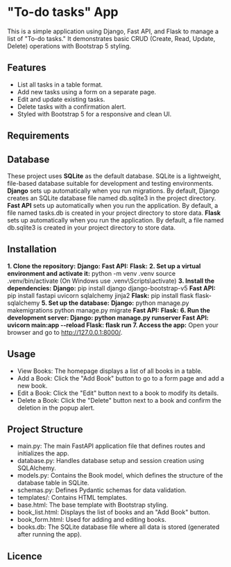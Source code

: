 #  "To-do tasks"  App
This is a simple application using Django, Fast API, and Flask to manage a list of "To-do tasks." It demonstrates basic CRUD (Create, Read, Update, Delete) operations with Bootstrap 5 styling.

## Features
- List all tasks in a table format.
- Add new tasks using a form on a separate page.
- Edit and update existing tasks.
- Delete tasks with a confirmation alert.
- Styled with Bootstrap 5 for a responsive and clean UI.
## Requirements

## Database
These project uses **SQLite** as the default database. SQLite is a lightweight, file-based database suitable for development and testing environments.
**Django** sets up automatically when you run migrations. By default, Django creates an SQLite database file named db.sqlite3 in the project directory.
**Fast API** sets up automatically when you run the application. By default, a file named tasks.db is created in your project directory to store data.
**Flask** sets up automatically when you run the application. By default, a file named db.sqlite3 is created in your project directory to store data.

## Installation
**1. Clone the repository:**
   **Django:** 
   **Fast API:** 
   **Flask:** 
**2. Set up a virtual environment and activate it:**
   python -m venv .venv
   source .venv/bin/activate (On Windows use .venv\Scripts\activate)
**3. Install the dependencies:**
    **Django:**
     pip install django django-bootstrap-v5
    **Fast API:** 
     pip install fastapi uvicorn sqlalchemy jinja2
    **Flask:** 
     pip install flask flask-sqlalchemy
**5. Set up the database:**
    **Django:**
     python manage.py makemigrations
     python manage.py migrate
    **Fast API:** 
    **Flask:** 
**6. Run the development server:
    **Django:** 
     python manage.py runserver
    **Fast API:** 
     uvicorn main:app --reload
    **Flask:**
     flask run
7. Access the app:**
   Open your browser and go to http://127.0.0.1:8000/.
## Usage
 - View Books: The homepage displays a list of all books in a table.
 - Add a Book: Click the "Add Book" button to go to a form page and add a new book.
 - Edit a Book: Click the "Edit" button next to a book to modify its details.
 - Delete a Book: Click the "Delete" button next to a book and confirm the deletion in the popup alert.
## Project Structure
- main.py: The main FastAPI application file that defines routes and initializes the app.
- database.py: Handles database setup and session creation using SQLAlchemy.
- models.py: Contains the Book model, which defines the structure of the database table in SQLite.
- schemas.py: Defines Pydantic schemas for data validation.
- templates/: Contains HTML templates.
- base.html: The base template with Bootstrap styling.
- book_list.html: Displays the list of books and an "Add Book" button.
- book_form.html: Used for adding and editing books.
- books.db: The SQLite database file where all data is stored (generated after running the app).
## Licence
